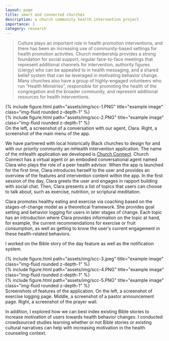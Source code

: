 ```yaml
---
layout: page
title: smart and connected churches
description: a church community health intervention project
importance: 1
category: research
---
```


> Culture plays an important role in health promotion interventions, and there has been an increasing use of community-based settings for health promotion activities. Church membership provides a strong foundation for social support, regular face-to-face meetings that represent additional channels for intervention, authority figures (clergy) who can be appealed to in health messaging, and a shared belief system that can be leveraged in motivating behavior change. Many churches also have a group of highly-engaged volunteers who run “Health Ministries”, responsible for promoting the health of the congregation and the broader community, and represent additional resources for health interventions.

<div class="row">
    <div class="col-sm mt-3 mt-md-0">
        {% include figure.html path="assets/img/scc-1.PNG" title="example image" class="img-fluid rounded z-depth-1" %}
    </div>
    <div class="col-sm mt-3 mt-md-0">
        {% include figure.html path="assets/img/scc-2.PNG" title="example image" class="img-fluid rounded z-depth-1" %}
    </div>
</div>
<div class="caption">
    On the left, a screenshot of a conversation with our agent, Clara. Right, a screenshot of the main menu of the app.
</div>

We have partnered with local historically Black churches to design for and with our priority community an mHealth intervention application. The name of the mHealth application we developed is [Church Connect](https://www.bmatpapp.org/blog). Church Connect has a virtual agent or an embodied conversational agent named Clara who plays the role of a peer health advisor. When the app is launched for the first time, Clara introduces herself to the user and provides an overview of the features and intervention content within the app.
In the first session of the day, Clara greets the user and engages in rapport building with social chat. Then, Clara presents a list of topics that users can choose to talk about, such as exercise, nutrition, or scriptural meditation.

Clara promotes healthy eating and exercise via coaching based on the stages-of-change model as a theoretical framework. She provides goal setting and behavior logging for users in later stages of change.  Each topic has an introduction where Clara provides information on the topic at hand, for example, the current recommendations for exercise or fruit consumption, as well as getting to know the user's current engagement in these health-related behaviors.

I worked on the Bible story of the day feature as well as the notification system.

<div class="row">
    <div class="col-sm mt-3 mt-md-0">
        {% include figure.html path="assets/img/scc-3.jpeg" title="example image" class="img-fluid rounded z-depth-1" %}
    </div>
    <div class="col-sm mt-3 mt-md-0">
        {% include figure.html path="assets/img/scc-4.PNG" title="example image" class="img-fluid rounded z-depth-1" %}
    </div>
    <div class="col-sm mt-3 mt-md-0">
        {% include figure.html path="assets/img/scc-5.PNG" title="example image" class="img-fluid rounded z-depth-1" %}
    </div>
</div>
<div class="caption">
    Screenshots of features of the application. On the left, a screenshot of exercise logging page. Middle, a screenshot of a pastor announcement page. Right, a screenshot of the prayer wall.
</div>

In addition, I explored how we can best index existing Bible stories to increase motivation of users towards health behavior changes. I conducted crowdsourced studies learning whether or not Bible stories or existing cultural narratives can help with increasing motivation in the health counseling context.



